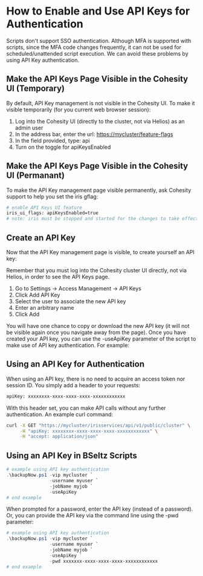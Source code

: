 # How to Enable and Use API Keys for Authentication

Scripts don't support SSO authentication. Although MFA is supported with scripts, since the MFA code changes frequently, it can not be used for scheduled/unattended script execution. We can avoid these problems by using API Key authentication.

## Make the API Keys Page Visible in the Cohesity UI (Temporary)

By default, API Key management is not visible in the Cohesity UI. To make it visible temporarily (for you current web browser session):

1. Log into the Cohesity UI (directly to the cluster, not via Helios) as an admin user
2. In the address bar, enter the url: <https://mycluster/feature-flags>
3. In the field provided, type: api
4. Turn on the toggle for apiKeysEnabled

## Make the API Keys Page Visible in the Cohesity UI (Permanant)

To make the API Key management page visible permanently, ask Cohesity support to help you set the iris gflag:

```bash
# enable API Keys UI feature
iris_ui_flags: apiKeysEnabled=true
# note: iris must be stopped and started for the changes to take effect
```

## Create an API Key

Now that the API Key management page is visible, to create yourself an API key:

Remember that you must log into the Cohesity cluster UI directly, not via Helios, in order to see the API Keys page.

1. Go to Settings -> Access Management -> API Keys
2. Click Add API Key
3. Select the user to associate the new API key
4. Enter an arbitrary name
5. Click Add

You will have one chance to copy or download the new API key (it will not be visible again once you navigate away from the page). Once you have created your API key, you can use the -useApiKey parameter of the script to make use of API key authentication. For example:

## Using an API Key for Authentication

When using an API key, there is no need to acquire an access token nor session ID. You simply add a header to your requests:

```bash
apiKey: xxxxxxxx-xxxx-xxxx-xxxx-xxxxxxxxxxxx
```

With this header set, you can make API calls without any further authentication. An example curl command:

```bash
curl -X GET "https://mycluster/irisservices/api/v1/public/cluster" \
     -H "apiKey: xxxxxxxx-xxxx-xxxx-xxxx-xxxxxxxxxxxx" \
     -H "accept: application/json"
```

## Using an API Key in BSeltz Scripts

```powershell
# example using API key authentication
.\backupNow.ps1 -vip mycluster `
                -username myuser `
                -jobName myjob `
                -useApiKey
# end example
```

When prompted for a password, enter the API key (instead of a password). Or, you can provide the API key via the command line using the -pwd parameter:

```powershell
# example using API key authentication
.\backupNow.ps1 -vip mycluster `
                -username myuser `
                -jobName myjob `
                -useApiKey `
                -pwd xxxxxxx-xxxx-xxxx-xxxx-xxxxxxxxxxxx
# end example
```

